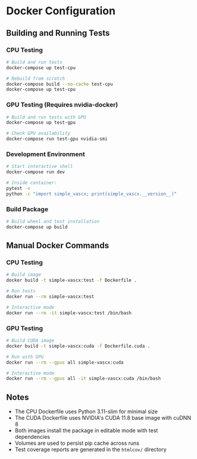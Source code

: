 # Docker Configuration

## Building and Running Tests

### CPU Testing
```bash
# Build and run tests
docker-compose up test-cpu

# Rebuild from scratch
docker-compose build --no-cache test-cpu
docker-compose up test-cpu
```

### GPU Testing (Requires nvidia-docker)
```bash
# Build and run tests with GPU
docker-compose up test-gpu

# Check GPU availability
docker-compose run test-gpu nvidia-smi
```

### Development Environment
```bash
# Start interactive shell
docker-compose run dev

# Inside container:
pytest -v
python -c "import simple_vascx; print(simple_vascx.__version__)"
```

### Build Package
```bash
# Build wheel and test installation
docker-compose up build
```

## Manual Docker Commands

### CPU Testing
```bash
# Build image
docker build -t simple-vascx:test -f Dockerfile .

# Run tests
docker run --rm simple-vascx:test

# Interactive mode
docker run --rm -it simple-vascx:test /bin/bash
```

### GPU Testing
```bash
# Build CUDA image
docker build -t simple-vascx:cuda -f Dockerfile.cuda .

# Run with GPU
docker run --rm --gpus all simple-vascx:cuda

# Interactive mode
docker run --rm --gpus all -it simple-vascx:cuda /bin/bash
```

## Notes

- The CPU Dockerfile uses Python 3.11-slim for minimal size
- The CUDA Dockerfile uses NVIDIA's CUDA 11.8 base image with cuDNN 8
- Both images install the package in editable mode with test dependencies
- Volumes are used to persist pip cache across runs
- Test coverage reports are generated in the `htmlcov/` directory
